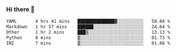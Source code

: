 ### Hi there 👋

<!--
**urzz/urzz** is a ✨ _special_ ✨ repository because its `README.md` (this file) appears on your GitHub profile.

Here are some ideas to get you started:

- 🔭 I’m currently working on ...
- 🌱 I’m currently learning ...
- 👯 I’m looking to collaborate on ...
- 🤔 I’m looking for help with ...
- 💬 Ask me about ...
- 📫 How to reach me: ...
- 😄 Pronouns: ...
- ⚡ Fun fact: ...
-->

<!--START_SECTION:waka-->

```txt
YAML       4 hrs 41 mins   ██████████████▓░░░░░░░░░░   58.84 %
Markdown   1 hr 57 mins    ██████░░░░░░░░░░░░░░░░░░░   24.64 %
Other      1 hr 2 mins     ███▒░░░░░░░░░░░░░░░░░░░░░   13.13 %
Python     8 mins          ▒░░░░░░░░░░░░░░░░░░░░░░░░   01.73 %
INI        7 mins          ▒░░░░░░░░░░░░░░░░░░░░░░░░   01.66 %
```

<!--END_SECTION:waka-->
